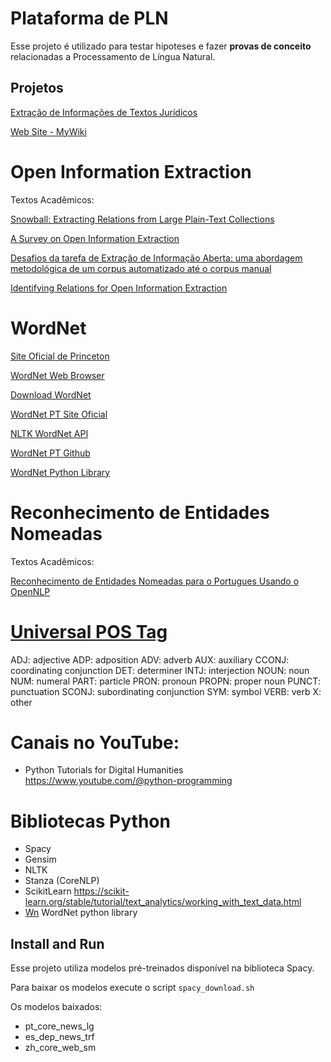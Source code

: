 # Plataforma de PLN

Esse projeto é utilizado para testar hipoteses e fazer __provas de conceito__ relacionadas a Processamento de Língua Natural.


## Projetos

[Extração de Informações de Textos Jurídicos](Textos%20Jurídicos.md)


[Web Site - MyWiki](Web%20Site.md)


# Open Information Extraction

Textos Acadêmicos:

[Snowball: Extracting Relations from Large Plain-Text Collections](https://www.cs.columbia.edu/~gravano/Papers/2000/dl00.pdf)

[A Survey on Open Information Extraction](https://arxiv.org/pdf/1806.05599.pdf)

[Desafios da tarefa de Extração de Informação Aberta: uma abordagem metodológica de um corpus automatizado até o corpus manual](https://sol.sbc.org.br/index.php/stil/article/view/25477/25298)

[Identifying Relations for Open Information Extraction](https://aclanthology.org/D11-1142.pdf)

# WordNet
    
[Site Oficial de Princeton](https://wordnet.princeton.edu/)

[WordNet Web Browser](http://wordnetweb.princeton.edu/perl/webwn)

[Download WordNet](https://wordnet.princeton.edu/download)

[WordNet PT Site Oficial](https://www.openwordnet-pt.org/)

[NLTK WordNet API](https://www.nltk.org/howto/wordnet.html)

[WordNet PT Github](https://github.com/own-pt/openWordnet-PT)

[WordNet Python Library](https://wn.readthedocs.io/en/latest/)


# Reconhecimento de Entidades Nomeadas

Textos Acadêmicos:

[Reconhecimento de Entidades Nomeadas para o Portugues Usando o OpenNLP](https://repositorio.pucrs.br/dspace/bitstream/10923/14040/2/Reconhecimento_de_Entidades_Nomeadas_para_o_Portugues_Usando_o_OpenNLP.pdf)


# [Universal POS Tag](https://universaldependencies.org/u/pos/)

ADJ: adjective
ADP: adposition
ADV: adverb
AUX: auxiliary
CCONJ: coordinating conjunction
DET: determiner
INTJ: interjection
NOUN: noun
NUM: numeral
PART: particle
PRON: pronoun
PROPN: proper noun
PUNCT: punctuation
SCONJ: subordinating conjunction
SYM: symbol
VERB: verb
X: other

# Canais no YouTube:

- Python Tutorials for Digital Humanities
    https://www.youtube.com/@python-programming
    

# Bibliotecas Python

- Spacy
- Gensim
- NLTK
- Stanza (CoreNLP)
- ScikitLearn
    https://scikit-learn.org/stable/tutorial/text_analytics/working_with_text_data.html
- [Wn](https://wn.readthedocs.io/en/latest/) WordNet python library

## Install and Run

Esse projeto utiliza modelos pré-treinados disponível na biblioteca Spacy.

Para baixar os modelos execute o script `spacy_download.sh`

Os modelos baixados:
- pt_core_news_lg
- es_dep_news_trf
- zh_core_web_sm